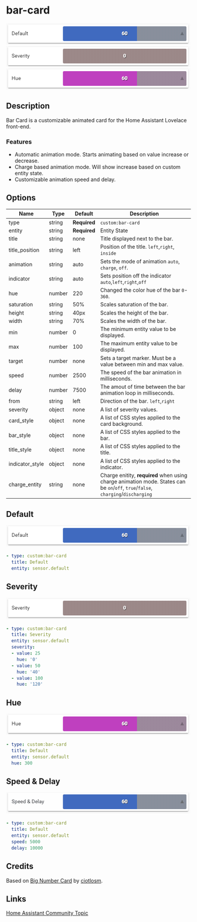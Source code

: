 # bar-card

![](images/default_increase.gif)
![](images/severity.gif)
![](images/hue.gif)

## Description

Bar Card is a customizable animated card for the Home Assistant Lovelace front-end.

### Features
- Automatic animation mode. Starts animating based on value increase or decrease.
- Charge based animation mode. Will show increase based on custom entity state.
- Customizable animation speed and delay.


## Options

| Name | Type | Default | Description
| ---- | ---- | ------- | -----------
| type | string | **Required** | `custom:bar-card`
| entity | string | **Required** | Entity State
| title | string | none | Title displayed next to the bar.
| title_position | string | left | Position of the title. `left`,`right`, `inside`
| animation | string | auto | Sets the mode of animation `auto`, `charge`, `off`.
| indicator | string | auto | Sets position off the indicator `auto`,`left`,`right`,`off`
| hue | number | 220 | Changed the color hue of the bar `0`-`360`.
| saturation | string | 50% | Scales saturation of the bar.
| height | string | 40px | Scales the height of the bar.
| width | string | 70% | Scales the width of the bar.
| min | number | 0 | The minimum entity value to be displayed.
| max | number | 100 | The maximum entity value to be displayed.
| target | number | none | Sets a target marker. Must be a value between min and max value.
| speed | number | 2500 | The speed of the bar animation in milliseconds.
| delay | number| 7500 | The amout of time between the bar animation loop in milliseconds.
| from | string | left | Direction of the bar. `left`,`right`
| severity | object | none | A list of severity values.
| card_style | object | none | A list of CSS styles applied to the card background.
| bar_style | object | none | A list of CSS styles applied to the bar.
| title_style | object | none | A list of CSS styles applied to the title.
| indicator_style | object| none | A list of CSS styles applied to the indicator.
| charge_entity | string | none | Charge enitity, **required** when using charge animation mode. States can be `on`/`off`, `true`/`false`, `charging`/`discharging`

## Default

![](images/default_increase.gif)

```yaml
- type: custom:bar-card
  title: Default
  entity: sensor.default
```
## Severity

![](images/severity.gif)

```yaml
- type: custom:bar-card
  title: Severity
  entity: sensor.default
  severity:
  - value: 25
    hue: '0'
  - value: 50
    hue: '40'
  - value: 100
    hue: '120'
```
## Hue

![](images/hue.gif)

```yaml
- type: custom:bar-card
  title: Default
  entity: sensor.default
  hue: 300
```
## Speed & Delay

![](images/speed_delay.gif)

```yaml
- type: custom:bar-card
  title: Default
  entity: sensor.default
  speed: 5000
  delay: 10000
```
## Credits
Based on [Big Number Card](https://github.com/ciotlosm/custom-lovelace/tree/master/bignumber-card) by [ciotlosm](https://github.com/ciotlosm).

## Links
[Home Assistant Community Topic](https://community.home-assistant.io/t/lovelace-bar-card/87503)

